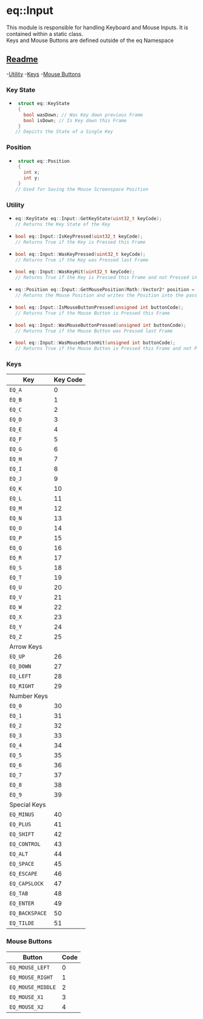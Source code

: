 # eq::Input

This module is responsible for handling Keyboard and Mouse Inputs. It is contained within a static class.   
Keys and Mouse Buttons are defined outside of the eq Namespace

## [Readme](../README.md)

-[Utility](#utility)
-[Keys](#keys)
-[Mouse Buttons](#mouse-buttons)

### Key State
- ```cpp
   struct eq::KeyState
   {
     bool wasDown; // Was Key down previous Frame
     bool isDown; // Is Key down this Frame
   }
  // Depicts the State of a Single Key
  ```

### Position
- ```cpp
   struct eq::Position
   {
     int x;
     int y;
   } 
  // Used for Saving the Mouse Screenspace Position
  ```

### Utility
- ```cpp
  eq::KeyState eq::Input::GetKeyState(uint32_t keyCode);
  // Returns the Key State of the Key
  ```

- ```cpp
  bool eq::Input::IsKeyPressed(uint32_t keyCode);
  // Returns True if the Key is Pressed this Frame
  ```

- ```cpp
  bool eq::Input::WasKeyPressed(uint32_t keyCode);
  // Returns True if the Key was Pressed last Frame
  ```

- ```cpp
  bool eq::Input::WasKeyHit(uint32_t keyCode);
  // Returns True if the Key is Pressed this Frame and not Pressed in the Previous Frame
  ```


- ```cpp
  eq::Position eq::Input::GetMousePosition(Math::Vector2* position = nullptr);
  // Returns the Mouse Position and writes the Position into the passed Position Vector
  ```

- ```cpp
  bool eq::Input::IsMouseButtonPressed(unsigned int buttonCode);
  // Returns True if the Mouse Button is Pressed this Frame
  ```

- ```cpp
  bool eq::Input::WasMouseButtonPressed(unsigned int buttonCode);
  // Returns True if the Mouse Button was Pressed last Frame
  ```

- ```cpp
  bool eq::Input::WasMouseButtonHit(unsigned int buttonCode);
  // Returns True if the Mouse Button is Pressed this Frame and not Pressed last Frame
  ```

### Keys
| Key | Key Code |
|---|---|
|    `EQ_A`	|		0
|    `EQ_B`	|		1
|    `EQ_C`	|		2
|    `EQ_D`	|		3
|    `EQ_E`	|		4
|    `EQ_F`	|		5
|    `EQ_G`	|		6
|    `EQ_H`	|		7
|    `EQ_I`	|		8
|    `EQ_J`	|		9
|    `EQ_K`	|		10
|    `EQ_L`	|		11
|    `EQ_M`	|		12
|    `EQ_N`	|		13
|    `EQ_O`	|		14
|    `EQ_P`	|		15
|    `EQ_Q`	|		16
|    `EQ_R`	|		17
|    `EQ_S`	|		18
|    `EQ_T`	|		19
|    `EQ_U`	|		20
|    `EQ_V`	|		21
|    `EQ_W`	|		22
|    `EQ_X`	|		23
|    `EQ_Y`	|		24
|    `EQ_Z`	|		25 
|Arrow Keys| |
|    `EQ_UP`	|		26
|    `EQ_DOWN`|			27
|    `EQ_LEFT`|			28
|    `EQ_RIGHT`|		29
|Number Keys| |
|    `EQ_0`	|		30
|    `EQ_1`	|		31
|    `EQ_2`	|		32
|    `EQ_3`	|		33
|    `EQ_4`	|		34
|    `EQ_5`	|		35
|    `EQ_6`	|		36
|    `EQ_7`	|		37
|    `EQ_8`	|		38
|    `EQ_9`	|		39
|Special Keys | |
|    `EQ_MINUS`	|	40
|    `EQ_PLUS`	|		41
|    `EQ_SHIFT`	|	42
|    `EQ_CONTROL`	|	43
|    `EQ_ALT`		|	44
|    `EQ_SPACE`	|	45
|    `EQ_ESCAPE`	|	46
|    `EQ_CAPSLOCK`|		47
|    `EQ_TAB`		|	48
|    `EQ_ENTER`	|	49
|    `EQ_BACKSPACE`|	50
|    `EQ_TILDE`	|	51

### Mouse Buttons

| Button | Code |
|---|---|
| `EQ_MOUSE_LEFT` | 0
| `EQ_MOUSE_RIGHT` | 1
| `EQ_MOUSE_MIDDLE` | 2
| `EQ_MOUSE_X1` | 3
| `EQ_MOUSE_X2` | 4
